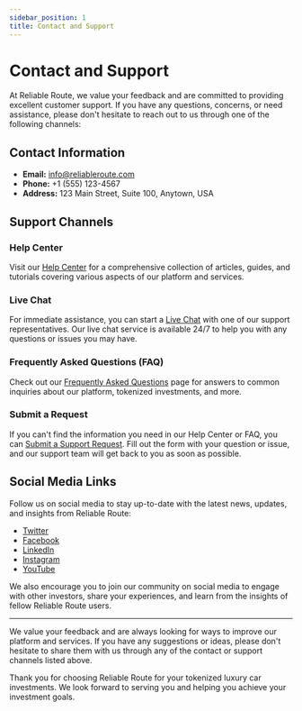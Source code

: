 ```yaml
---
sidebar_position: 1
title: Contact and Support
---
```


# Contact and Support

At Reliable Route, we value your feedback and are committed to providing excellent customer support. If you have any questions, concerns, or need assistance, please don't hesitate to reach out to us through one of the following channels:

## Contact Information

- **Email:** info@reliableroute.com
- **Phone:** +1 (555) 123-4567
- **Address:** 123 Main Street, Suite 100, Anytown, USA

## Support Channels

### Help Center

Visit our [Help Center](https://reliableroute.com/help) for a comprehensive collection of articles, guides, and tutorials covering various aspects of our platform and services.

### Live Chat

For immediate assistance, you can start a [Live Chat](https://reliableroute.com/livechat) with one of our support representatives. Our live chat service is available 24/7 to help you with any questions or issues you may have.

### Frequently Asked Questions (FAQ)

Check out our [Frequently Asked Questions](https://reliableroute.com/faq) page for answers to common inquiries about our platform, tokenized investments, and more.

### Submit a Request

If you can't find the information you need in our Help Center or FAQ, you can [Submit a Support Request](https://reliableroute.com/support-request). Fill out the form with your question or issue, and our support team will get back to you as soon as possible.

## Social Media Links

Follow us on social media to stay up-to-date with the latest news, updates, and insights from Reliable Route:

- [Twitter](https://twitter.com/reliableroute)
- [Facebook](https://www.facebook.com/reliableroute)
- [LinkedIn](https://www.linkedin.com/company/reliableroute)
- [Instagram](https://www.instagram.com/reliableroute)
- [YouTube](https://www.youtube.com/channel/reliableroute)

We also encourage you to join our community on social media to engage with other investors, share your experiences, and learn from the insights of fellow Reliable Route users.

---

We value your feedback and are always looking for ways to improve our platform and services. If you have any suggestions or ideas, please don't hesitate to share them with us through any of the contact or support channels listed above.

Thank you for choosing Reliable Route for your tokenized luxury car investments. We look forward to serving you and helping you achieve your investment goals.